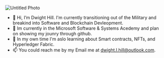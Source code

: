 
![Untitled Photo](https://user-images.githubusercontent.com/83855447/154810562-0b5e0f03-64da-418b-aa03-ee7eec73b82f.png)


- 👋 Hi, I’m Dwight Hill. I'm currently transitioning out of the Military and breakind into Software and Blockchain Devleopment.
- 👀 Im currently in the Microsoft Software & Systems Acedemy and plan on showing my jounry through github.
- 🌱 In my own time I'm aslo learning about Smart contracts, NFTs, and Hyperledger Fabric.
- 📫 You could reach me by my Email me at dwight.l.hill@outlook.com.

<!---
Dee-Dev1738/Dee-Dev1738 is a ✨ special ✨ repository because its `README.md` (this file) appears on your GitHub profile.
You can click the Preview link to take a look at your changes.
--->
